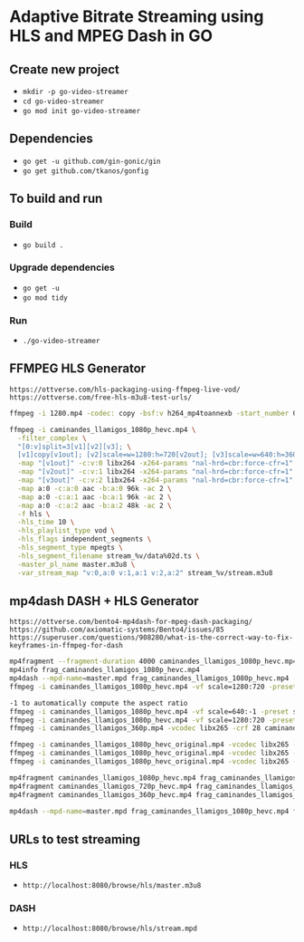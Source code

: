 # Adaptive Bitrate Streaming using HLS and MPEG Dash in GO

## Create new project

- `mkdir -p go-video-streamer`
- `cd go-video-streamer`
- `go mod init go-video-streamer`

## Dependencies

- `go get -u github.com/gin-gonic/gin`
- `go get github.com/tkanos/gonfig`

## To build and run

### Build

- `go build .`

### Upgrade dependencies

- `go get -u`
- `go mod tidy`

### Run

- `./go-video-streamer`

## FFMPEG HLS Generator

`https://ottverse.com/hls-packaging-using-ffmpeg-live-vod/`
`https://ottverse.com/free-hls-m3u8-test-urls/`

```bash
ffmpeg -i 1280.mp4 -codec: copy -bsf:v h264_mp4toannexb -start_number 0 -hls_time 4 -hls_list_size 0 -f hls 1280.m3u8

ffmpeg -i caminandes_llamigos_1080p_hevc.mp4 \
  -filter_complex \
  "[0:v]split=3[v1][v2][v3]; \
  [v1]copy[v1out]; [v2]scale=w=1280:h=720[v2out]; [v3]scale=w=640:h=360[v3out]" \
  -map "[v1out]" -c:v:0 libx264 -x264-params "nal-hrd=cbr:force-cfr=1" -b:v:0 5M -maxrate:v:0 5M -minrate:v:0 5M -bufsize:v:0 10M -preset slow -g 48 -sc_threshold 0 -keyint_min 48 \
  -map "[v2out]" -c:v:1 libx264 -x264-params "nal-hrd=cbr:force-cfr=1" -b:v:1 3M -maxrate:v:1 3M -minrate:v:1 3M -bufsize:v:1 3M -preset slow -g 48 -sc_threshold 0 -keyint_min 48 \
  -map "[v3out]" -c:v:2 libx264 -x264-params "nal-hrd=cbr:force-cfr=1" -b:v:2 1M -maxrate:v:2 1M -minrate:v:2 1M -bufsize:v:2 1M -preset slow -g 48 -sc_threshold 0 -keyint_min 48 \
  -map a:0 -c:a:0 aac -b:a:0 96k -ac 2 \
  -map a:0 -c:a:1 aac -b:a:1 96k -ac 2 \
  -map a:0 -c:a:2 aac -b:a:2 48k -ac 2 \
  -f hls \
  -hls_time 10 \
  -hls_playlist_type vod \
  -hls_flags independent_segments \
  -hls_segment_type mpegts \
  -hls_segment_filename stream_%v/data%02d.ts \
  -master_pl_name master.m3u8 \
  -var_stream_map "v:0,a:0 v:1,a:1 v:2,a:2" stream_%v/stream.m3u8
```

## mp4dash DASH + HLS Generator

`https://ottverse.com/bento4-mp4dash-for-mpeg-dash-packaging/`
`https://github.com/axiomatic-systems/Bento4/issues/85`
`https://superuser.com/questions/908280/what-is-the-correct-way-to-fix-keyframes-in-ffmpeg-for-dash`

```bash
mp4fragment --fragment-duration 4000 caminandes_llamigos_1080p_hevc.mp4 frag_caminandes_llamigos_1080p_hevc.mp4
mp4info frag_caminandes_llamigos_1080p_hevc.mp4
mp4dash --mpd-name=master.mpd frag_caminandes_llamigos_1080p_hevc.mp4 --hls --hls-master-playlist-name=master.m3u8
ffmpeg -i caminandes_llamigos_1080p_hevc.mp4 -vf scale=1280:720 -preset slow -crf 18 caminandes_llamigos_720p_hevc.mp4

-1 to automatically compute the aspect ratio
ffmpeg -i caminandes_llamigos_1080p_hevc.mp4 -vf scale=640:-1 -preset slow -crf 18 caminandes_llamigos_360p.mp4
ffmpeg -i caminandes_llamigos_1080p_hevc.mp4 -vf scale=1280:720 -preset slow -crf 18 caminandes_llamigos_720p.mp4
ffmpeg -i caminandes_llamigos_360p.mp4 -vcodec libx265 -crf 28 caminandes_llamigos_360p_hevc.mp4

ffmpeg -i caminandes_llamigos_1080p_hevc_original.mp4 -vcodec libx265 -vf scale=1280:720 caminandes_llamigos_720p_hevc.mp4
ffmpeg -i caminandes_llamigos_1080p_hevc_original.mp4 -vcodec libx265 -vf scale=1920:1080 caminandes_llamigos_1080p_hevc.mp4
ffmpeg -i caminandes_llamigos_1080p_hevc_original.mp4 -vcodec libx265 -vf scale=640:360 caminandes_llamigos_360p_hevc.mp4

mp4fragment caminandes_llamigos_1080p_hevc.mp4 frag_caminandes_llamigos_1080p_hevc.mp4
mp4fragment caminandes_llamigos_720p_hevc.mp4 frag_caminandes_llamigos_720p_hevc.mp4
mp4fragment caminandes_llamigos_360p_hevc.mp4 frag_caminandes_llamigos_360p_hevc.mp4

mp4dash --mpd-name=master.mpd frag_caminandes_llamigos_1080p_hevc.mp4 frag_caminandes_llamigos_720p_hevc.mp4 frag_caminandes_llamigos_360p_hevc.mp4 --hls --hls-master-playlist-name=master.m3u8
```

## URLs to test streaming

### HLS

- `http://localhost:8080/browse/hls/master.m3u8`

### DASH

- `http://localhost:8080/browse/hls/stream.mpd`
